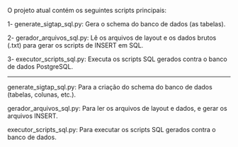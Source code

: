 O projeto atual contém os seguintes scripts principais:

1- generate_sigtap_sql.py: Gera o schema do banco de dados (as tabelas).

2- gerador_arquivos_sql.py: Lê os arquivos de layout e os dados brutos (.txt) para gerar os scripts de INSERT em SQL.

3- executor_scripts_sql.py: Executa os scripts SQL gerados contra o banco de dados PostgreSQL.

-----------------------------------------------------------
generate_sigtap_sql.py: Para a criação do schema do banco de dados (tabelas, colunas, etc.).

gerador_arquivos_sql.py: Para ler os arquivos de layout e dados, e gerar os arquivos INSERT.

executor_scripts_sql.py: Para executar os scripts SQL gerados contra o banco de dados.

